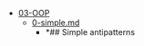 - <a href = "E:\Node_projects\Node_Way\ArchivTSH_2\ArhivTimur_2\Antipatterns-master\JavaScript\03-OOP\cat.03-OOP\dir.03-OOP.md">03-OOP</a>
    - <a href = "E:\Node_projects\Node_Way\ArchivTSH_2\ArhivTimur_2\Antipatterns-master\JavaScript\03-OOP\0-simple.md">0-simple.md</a>
        - *## Simple antipatterns

